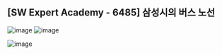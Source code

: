 ## [SW Expert Academy - 6485] 삼성시의 버스 노선

![image](https://user-images.githubusercontent.com/22045163/109165551-074edd80-77bf-11eb-8eda-47fbfa7434a9.png)
![image](https://user-images.githubusercontent.com/22045163/109165606-15046300-77bf-11eb-9b08-ae41f4a2c08e.png)

![image](https://user-images.githubusercontent.com/22045163/109165778-4c730f80-77bf-11eb-808c-f2e56848e859.png)

